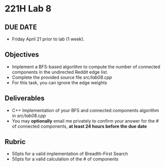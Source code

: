 # 221H Lab 8

## DUE DATE
* Friday April 21 prior to lab (1 week).


## Objectives
* Implement a BFS-based algorithm to compute the number of connected components in the undirected Reddit edge list.   
* Complete the provided source file *src/lab08.cpp*
* For this task, you can ignore the edge weights


## Deliverables
* C++ Implementation of your BFS and connected components algorithm in *src/lab08.cpp*
* You may **optionally** email me privately to confirm your answer for the # of connected components, **at least 24 hours before the due date**

## Rubric
* 50pts for a valid implementation of Breadth-First Search
* 50pts for a valid calculation of the # of components

